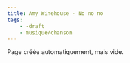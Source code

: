 ```yaml
---
title: Amy Winehouse - No no no
tags:
    - -draft
    - musique/chanson
---
```


Page créée automatiquement, mais vide.
